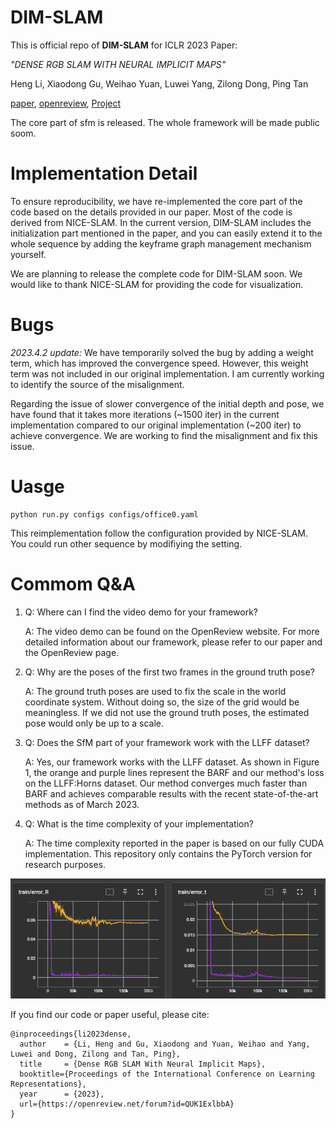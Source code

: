 # DIM-SLAM
This is official repo of **DIM-SLAM** for ICLR 2023 Paper:

 *"DENSE RGB SLAM WITH NEURAL IMPLICIT MAPS"*

Heng Li, Xiaodong Gu, Weihao Yuan, Luwei Yang, Zilong Dong, Ping Tan

[paper](https://openreview.net/pdf?id=QUK1ExlbbA), [openreview](https://openreview.net/forum?id=QUK1ExlbbA), [Project](https://poptree.github.io/DIM-SLAM/)


The core part of sfm is released. The whole framework will be made public soom.


# Implementation Detail

To ensure reproducibility, we have re-implemented the core part of the code based on the details provided in our paper. Most of the code is derived from NICE-SLAM. In the current version, DIM-SLAM includes the initialization part mentioned in the paper, and you can easily extend it to the whole sequence by adding the keyframe graph management mechanism yourself.

We are planning to release the complete code for DIM-SLAM soon. We would like to thank NICE-SLAM for providing the code for visualization.

# Bugs

*2023.4.2 update:* We have temporarily solved the bug by adding a weight term, which has improved the convergence speed. However, this weight term was not included in our original implementation. I am currently working to identify the source of the misalignment.

Regarding the issue of slower convergence of the initial depth and pose, we have found that it takes more iterations (~1500 iter) in the current implementation compared to our original implementation (~200 iter) to achieve convergence. We are working to find the misalignment and fix this issue.

# Uasge

```
python run.py configs configs/office0.yaml
```

This reimplementation follow the configuration provided by NICE-SLAM. You could run other sequence by modifiying the setting.

# Commom Q&A

1. Q: Where can I find the video demo for your framework?

    A: The video demo can be found on the OpenReview website. For more detailed information about our framework, please refer to our paper and the OpenReview page.

2. Q: Why are the poses of the first two frames in the ground truth pose?

    A: The ground truth poses are used to fix the scale in the world coordinate system. Without doing so, the size of the grid would be meaningless. If we did not use the ground truth poses, the estimated pose would only be up to a scale.

3. Q: Does the SfM part of your framework work with the LLFF dataset?

    A: Yes, our framework works with the LLFF dataset. As shown in Figure 1, the orange and purple lines represent the BARF and our method's loss on the LLFF:Horns dataset. Our method converges much faster than BARF and achieves comparable results with the recent state-of-the-art methods as of March 2023.

4. Q: What is the time complexity of your implementation?

    A: The time complexity reported in the paper is based on our fully CUDA implementation. This repository only contains the PyTorch version for research purposes.

![Fig1: LLFF:Horns, Ours compares with BARF](./figs/20230330193005.png)


If you find our code or paper useful, please cite:
```
@inproceedings{li2023dense,
  author    = {Li, Heng and Gu, Xiaodong and Yuan, Weihao and Yang, Luwei and Dong, Zilong and Tan, Ping},
  title     = {Dense RGB SLAM With Neural Implicit Maps},
  booktitle={Proceedings of the International Conference on Learning Representations},
  year      = {2023},
  url={https://openreview.net/forum?id=QUK1ExlbbA}
}
```

